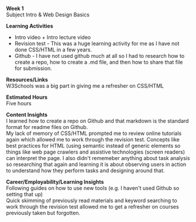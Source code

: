 **Week 1**  
Subject Intro & Web Design Basics  
  
**Learning Activities**  
* Intro video + Intro lecture video  
* Revision test - This was a huge learning activity for me as I have not done CSS/HTML in a few years.  
* Github - I have not used github much at all so I had to research how to create a repo, how to create a .md file, and then how to share that file for submission.    
    
**Resources/Links**  
W3Schools was a big part in giving me a refresher on CSS/HTML  
  
**Estimated Hours**  
Five hours  
  
**Content Insights**  
I learned how to create a repo on Github and that markdown is the standard format for readme files on Github.  
My lack of memory of CSS/HTML prompted me to review online tutorials again which allowed me to work through the revision test. Concepts like best practices for HTML (using semantic instead of generic elements so things like web page crawlers and assistive technologies (screen readers) can interpret the page. I also didn't rememeber anything about task analysis so researching that again and learning it is about observing users in action to understand how they perform tasks and designing around that.  
  
**Career/Employability/Learning Insights**  
Following guides on how to use new tools (e.g. I haven't used Github so setting that up)  
Quick skimming of previously read materials and keyword searching to work through the revision test allowed me to get a refresher on courses previously taken but forgotten. 
